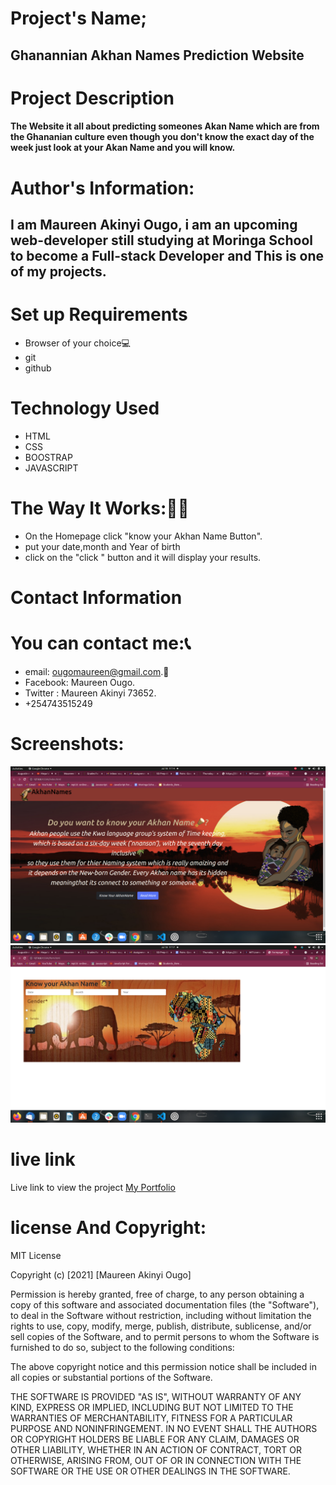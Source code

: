 # Project's Name;
## Ghanannian Akhan Names Prediction Website
# Project Description
#### The Website it all about predicting someones Akan Name which are from the Ghananian culture even though you don't know the exact day of the week just look at your Akan Name and you will know.
# Author's Information:
## I am Maureen Akinyi Ougo, i am an upcoming web-developer still studying at Moringa School to become a Full-stack Developer and This is one of my projects.
# Set up Requirements
* Browser of your choice💻
* git 
* github
# Technology Used
* HTML
* CSS 
* BOOSTRAP
* JAVASCRIPT
# The Way It Works:🙇‍♀️
* On the Homepage click "know your Akhan Name Button".
* put your date,month and Year of birth
* click on the "click " button and it will display your results.


# Contact Information
# You can contact me:📞
* email: ougomaureen@gmail.com.📩
* Facebook: Maureen Ougo.
* Twitter : Maureen Akinyi 73652.
* +254743515249
# Screenshots:
<img src="./Assetes/screen.png" alt="screenshot" />
<img src="./Assetes/screen2.png" alt="screenshot">

# live link
Live link to view the project <a href="https://maureen-1998dev.github.io/Ghananian-Akhan-Names/">My Portfolio</a>
# license And Copyright:
MIT License

Copyright (c) [2021] [Maureen Akinyi Ougo]

Permission is hereby granted, free of charge, to any person obtaining a copy
of this software and associated documentation files (the "Software"), to deal
in the Software without restriction, including without limitation the rights
to use, copy, modify, merge, publish, distribute, sublicense, and/or sell
copies of the Software, and to permit persons to whom the Software is
furnished to do so, subject to the following conditions:

The above copyright notice and this permission notice shall be included in all
copies or substantial portions of the Software.

THE SOFTWARE IS PROVIDED "AS IS", WITHOUT WARRANTY OF ANY KIND, EXPRESS OR
IMPLIED, INCLUDING BUT NOT LIMITED TO THE WARRANTIES OF MERCHANTABILITY,
FITNESS FOR A PARTICULAR PURPOSE AND NONINFRINGEMENT. IN NO EVENT SHALL THE
AUTHORS OR COPYRIGHT HOLDERS BE LIABLE FOR ANY CLAIM, DAMAGES OR OTHER
LIABILITY, WHETHER IN AN ACTION OF CONTRACT, TORT OR OTHERWISE, ARISING FROM,
OUT OF OR IN CONNECTION WITH THE SOFTWARE OR THE USE OR OTHER DEALINGS IN THE
SOFTWARE.
